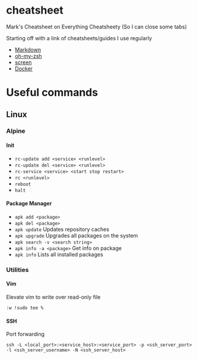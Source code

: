 # cheatsheet
Mark's Cheatsheet on Everything Cheatsheety (So I can close some tabs)

Starting off with a link of cheatsheets/guides I use regularly
* [Markdown](https://guides.github.com/features/mastering-markdown/)
* [oh-my-zsh](https://github.com/robbyrussell/oh-my-zsh/wiki/Cheatsheet)
* [screen](http://aperiodic.net/screen/quick_reference)
* [Docker](https://zeroturnaround.com/wp-content/uploads/2016/03/Docker-cheat-sheet-by-RebelLabs.png)

# Useful commands

## Linux

### Alpine

#### Init
* ```rc-update add <service> <runlevel>```
* ```rc-update del <service> <runlevel>```
* ```rc-service <service> <start stop restart>```
* ```rc <runlevel>```
* ```reboot```
* ```halt```

#### Package Manager
* ```apk add <package>```
* ```apk del <package>```
* ```apk update``` Updates repository caches
* ```apk upgrade``` Upgrades all packages on the system
* ```apk search -v <search string>```
* ```apk info -a <package>``` Get info on package
* ```apk info``` Lists all installed packages


### Utilities

#### Vim
Elevate vim to write over read-only file

```:w !sudo tee %```

#### SSH
Port forwarding

```ssh -L <local_port>:<service_host>:<service_port> -p <ssh_server_port> -l <ssh_server_username> -N <ssh_server_host>```

